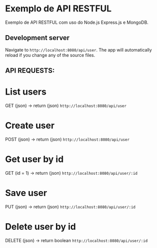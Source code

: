 # Exemplo de API RESTFUL

Exemplo de API RESTFUL com uso do Node.js Express.js e MongoDB.

## Development server

Navigate to `http://localhost:8080/api/user`. The app will automatically reload if you change any of the source files.

## API REQUESTS: 

# List users
GET (json) -> return (json)
`http://localhost:8080/api/user`

# Create user
POST (json) -> return (json)
`http://localhost:8080/api/user`

# Get user by id
GET (id = 1) -> return (json)
`http://localhost:8080/api/user/:id`

# Save user 
PUT (json) -> return (json)
`http://localhost:8080/api/user/:id`

# Delete user by id
DELETE (json) -> return boolean
`http://localhost:8080/api/user/:id`


